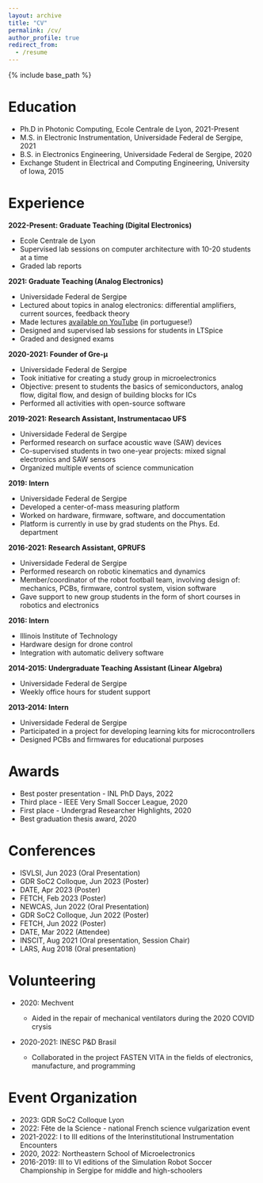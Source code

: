 ```yaml
---
layout: archive
title: "CV"
permalink: /cv/
author_profile: true
redirect_from:
  - /resume
---
```


{% include base_path %}

Education
======
* Ph.D in Photonic Computing, Ecole Centrale de Lyon, 2021-Present
* M.S. in Electronic Instrumentation, Universidade Federal de Sergipe, 2021
* B.S. in Electronics Engineering, Universidade Federal de Sergipe, 2020
* Exchange Student in Electrical and Computing Engineering, University of Iowa, 2015

Experience
======

**2022-Present: Graduate Teaching (Digital Electronics)**
  * Ecole Centrale de Lyon
  * Supervised lab sessions on computer architecture with 10-20 students at a time
  * Graded lab reports

**2021: Graduate Teaching (Analog Electronics)**
  * Universidade Federal de Sergipe
  * Lectured about topics in analog electronics: differential amplifiers, current sources, feedback theory
  * Made lectures [available on YouTube](https://www.youtube.com/channel/UCmMwbTV8kzDUHB0tbp-ktTw/videos) (in portuguese!)
  * Designed and supervised lab sessions for students in LTSpice
  * Graded and designed exams

**2020-2021: Founder of Gre-μ**
  * Universidade Federal de Sergipe
  * Took initiative for creating a study group in microelectronics
  * Objective: present to students the basics of semiconductors, analog flow, digital flow, and design of building blocks for ICs
  * Performed all activities with open-source software

**2019-2021: Research Assistant, Instrumentacao UFS**
  * Universidade Federal de Sergipe
  * Performed research on surface acoustic wave (SAW) devices
  * Co-supervised students in two one-year projects: mixed signal electronics and SAW sensors
  * Organized multiple events of science communication

**2019: Intern**
  * Universidade Federal de Sergipe
  * Developed a center-of-mass measuring platform
  * Worked on hardware, firmware, software, and doccumentation
  * Platform is currently in use by grad students on the Phys. Ed. department

**2016-2021: Research Assistant, GPRUFS**
  * Universidade Federal de Sergipe
  * Performed research on robotic kinematics and dynamics
  * Member/coordinator of the robot football team, involving design of: mechanics, PCBs, firmware, control system, vision software
  * Gave support to new group students in the form of short courses in robotics and electronics

**2016: Intern**
  * Illinois Institute of Technology
  * Hardware design for drone control
  * Integration with automatic delivery software

**2014-2015: Undergraduate Teaching Assistant (Linear Algebra)**
  * Universidade Federal de Sergipe
  * Weekly office hours for student support

**2013-2014: Intern**
  * Universidade Federal de Sergipe
  * Participated in a project for developing learning kits for microcontrollers
  * Designed PCBs and firmwares for educational purposes


Awards
======
* Best poster presentation - INL PhD Days, 2022
* Third place - IEEE Very Small Soccer League, 2020
* First place - Undergrad Researcher Highlights, 2020
* Best graduation thesis award, 2020

Conferences
======
* ISVLSI, Jun 2023 (Oral Presentation)
* GDR SoC2 Colloque, Jun 2023 (Poster)
* DATE, Apr 2023 (Poster)
* FETCH, Feb 2023 (Poster)
* NEWCAS, Jun 2022 (Oral Presentation)
* GDR SoC2 Colloque, Jun 2022 (Poster)
* FETCH, Jun 2022 (Poster)
* DATE, Mar 2022 (Attendee)
* INSCIT, Aug 2021 (Oral presentation, Session Chair) 
* LARS, Aug 2018 (Oral presentation)
  
Volunteering
======
* 2020: Mechvent
  * Aided in the repair of mechanical ventilators during the 2020 COVID crysis

* 2020-2021: INESC P&D Brasil
  * Collaborated in the project FASTEN VITA in the fields of electronics, manufacture, and programming

Event Organization
======
* 2023: GDR SoC2 Colloque Lyon
* 2022: Fête de la Science - national French science vulgarization event
* 2021-2022: I to III editions of the Interinstitutional Instrumentation Encounters
* 2020, 2022: Northeastern School of Microelectronics
* 2016-2019: III to VI editions of the Simulation Robot Soccer Championship in Sergipe for middle and high-schoolers

